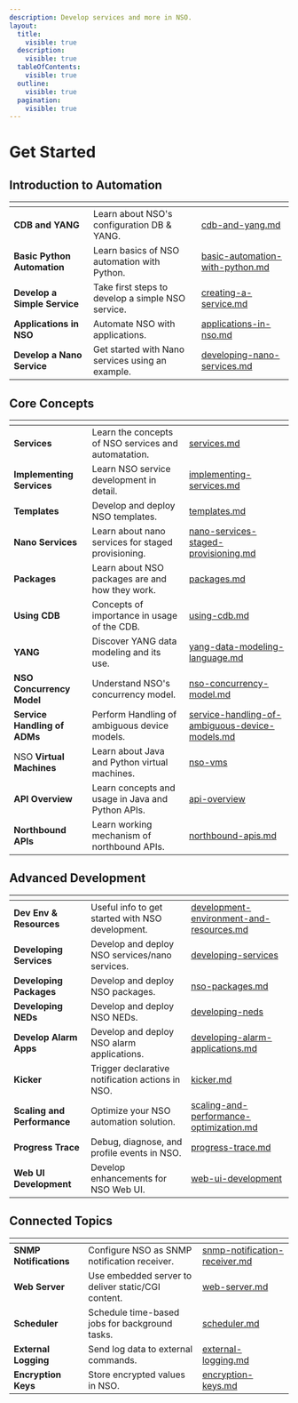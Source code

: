 ```yaml
---
description: Develop services and more in NSO.
layout:
  title:
    visible: true
  description:
    visible: true
  tableOfContents:
    visible: true
  outline:
    visible: true
  pagination:
    visible: true
---
```


# Get Started

## Introduction to Automation

<table data-view="cards"><thead><tr><th></th><th></th><th data-hidden data-card-target data-type="content-ref"></th></tr></thead><tbody><tr><td><strong>CDB and YANG</strong></td><td>Learn about NSO's configuration DB &#x26; YANG.</td><td><a href="introduction-to-automation/cdb-and-yang.md">cdb-and-yang.md</a></td></tr><tr><td><strong>Basic Python Automation</strong></td><td>Learn basics of NSO automation with Python.</td><td><a href="introduction-to-automation/basic-automation-with-python.md">basic-automation-with-python.md</a></td></tr><tr><td><strong>Develop a Simple Service</strong></td><td>Take first steps to develop a simple NSO service.</td><td><a href="introduction-to-automation/creating-a-service.md">creating-a-service.md</a></td></tr><tr><td><strong>Applications in NSO</strong></td><td>Automate NSO with applications.</td><td><a href="introduction-to-automation/applications-in-nso.md">applications-in-nso.md</a></td></tr><tr><td><strong>Develop a Nano Service</strong></td><td>Get started with Nano services using an example.</td><td><a href="introduction-to-automation/developing-nano-services.md">developing-nano-services.md</a></td></tr></tbody></table>

## Core Concepts

<table data-view="cards"><thead><tr><th></th><th></th><th data-hidden data-card-target data-type="content-ref"></th></tr></thead><tbody><tr><td><strong>Services</strong></td><td>Learn the concepts of NSO services and automatation.</td><td><a href="concepts/services.md">services.md</a></td></tr><tr><td><strong>Implementing Services</strong></td><td>Learn NSO service development in detail. </td><td><a href="concepts/implementing-services.md">implementing-services.md</a></td></tr><tr><td><strong>Templates</strong></td><td>Develop and deploy NSO templates.</td><td><a href="concepts/templates.md">templates.md</a></td></tr><tr><td><strong>Nano Services</strong></td><td>Learn about nano services for staged provisioning.</td><td><a href="concepts/nano-services-staged-provisioning.md">nano-services-staged-provisioning.md</a></td></tr><tr><td><strong>Packages</strong></td><td>Learn about NSO packages are and how they work.</td><td><a href="concepts/packages.md">packages.md</a></td></tr><tr><td><strong>Using CDB</strong></td><td>Concepts of importance in usage of the CDB.</td><td><a href="concepts/using-cdb.md">using-cdb.md</a></td></tr><tr><td><strong>YANG</strong></td><td>Discover YANG data modeling and its use.</td><td><a href="concepts/yang-data-modeling-language.md">yang-data-modeling-language.md</a></td></tr><tr><td><strong>NSO Concurrency Model</strong></td><td>Understand NSO's concurrency model.</td><td><a href="concepts/nso-concurrency-model.md">nso-concurrency-model.md</a></td></tr><tr><td><strong>Service Handling of ADMs</strong></td><td>Perform Handling of ambiguous device models.</td><td><a href="concepts/service-handling-of-ambiguous-device-models.md">service-handling-of-ambiguous-device-models.md</a></td></tr><tr><td>NSO <strong>Virtual Machines</strong></td><td>Learn about Java and Python virtual machines.</td><td><a href="concepts/nso-vms/">nso-vms</a></td></tr><tr><td><strong>API Overview</strong></td><td>Learn concepts and usage in Java and Python APIs.</td><td><a href="concepts/api-overview/">api-overview</a></td></tr><tr><td><strong>Northbound APIs</strong></td><td>Learn working mechanism of northbound APIs.</td><td><a href="concepts/northbound-apis.md">northbound-apis.md</a></td></tr></tbody></table>

## Advanced Development

<table data-view="cards"><thead><tr><th></th><th></th><th data-hidden data-card-target data-type="content-ref"></th></tr></thead><tbody><tr><td><strong>Dev Env &#x26; Resources</strong></td><td>Useful info to get started with NSO development.</td><td><a href="development/development-environment-and-resources.md">development-environment-and-resources.md</a></td></tr><tr><td><strong>Developing Services</strong></td><td>Develop and deploy NSO services/nano services.</td><td><a href="development/developing-services/">developing-services</a></td></tr><tr><td><strong>Developing Packages</strong></td><td>Develop and deploy NSO packages.</td><td><a href="development/nso-packages.md">nso-packages.md</a></td></tr><tr><td><strong>Developing NEDs</strong></td><td>Develop and deploy NSO NEDs.</td><td><a href="development/developing-neds/">developing-neds</a></td></tr><tr><td><strong>Develop Alarm Apps</strong></td><td>Develop and deploy NSO alarm applications.</td><td><a href="development/developing-alarm-applications.md">developing-alarm-applications.md</a></td></tr><tr><td><strong>Kicker</strong></td><td>Trigger declarative notification actions in NSO.</td><td><a href="development/kicker.md">kicker.md</a></td></tr><tr><td><strong>Scaling and Performance</strong></td><td>Optimize your NSO automation solution.</td><td><a href="development/scaling-and-performance-optimization.md">scaling-and-performance-optimization.md</a></td></tr><tr><td><strong>Progress Trace</strong></td><td>Debug, diagnose, and profile events in NSO.</td><td><a href="development/progress-trace.md">progress-trace.md</a></td></tr><tr><td><strong>Web UI Development</strong></td><td>Develop enhancements for NSO Web UI.</td><td><a href="development/web-ui-development/">web-ui-development</a></td></tr></tbody></table>

## Connected Topics

<table data-view="cards"><thead><tr><th></th><th></th><th data-hidden data-card-target data-type="content-ref"></th></tr></thead><tbody><tr><td><strong>SNMP Notifications</strong></td><td>Configure NSO as SNMP notification receiver.</td><td><a href="connected-topics/snmp-notification-receiver.md">snmp-notification-receiver.md</a></td></tr><tr><td><strong>Web Server</strong></td><td>Use embedded server to deliver static/CGI content.</td><td><a href="connected-topics/web-server.md">web-server.md</a></td></tr><tr><td><strong>Scheduler</strong></td><td>Schedule time-based jobs for background tasks.</td><td><a href="connected-topics/scheduler.md">scheduler.md</a></td></tr><tr><td><strong>External Logging</strong></td><td>Send log data to external commands.</td><td><a href="connected-topics/external-logging.md">external-logging.md</a></td></tr><tr><td><strong>Encryption Keys</strong></td><td>Store encrypted values in NSO.</td><td><a href="connected-topics/encryption-keys.md">encryption-keys.md</a></td></tr></tbody></table>
